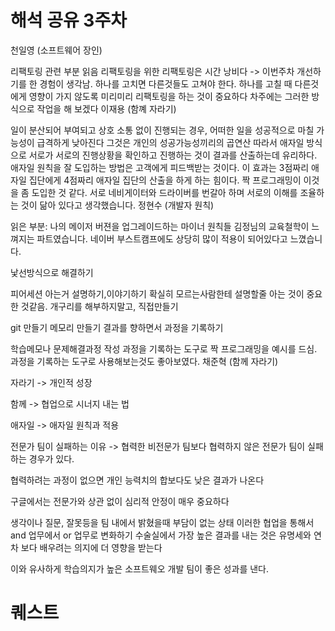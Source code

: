 
# 해석 공유 3주차

천일영 (소프트웨어 장인)

리팩토링 관련 부분 읽음
리팩토링을 위한 리팩토링은 시간 낭비다 -> 이번주차 개선하기를 한 경험이 생각남. 하나를 고치면 다른것들도 고쳐야 한다.
하나를 고칠 때 다른것에게 영향이 가지 않도록 미리미리 리팩토링을 하는 것이 중요하다
차주에는 그러한 방식으로 작업을 해 보겠다
이재용 (함꼐 자라기)

일이 분산되어 부여되고 상호 소통 없이 진행되는 경우, 어떠한 일을 성공적으로 마칠 가능성이 급격하게 낮아진다 그것은 개인의 성공가능성끼리의 곱연산
따라서 애자일 방식으로 서로가 서로의 진행상황을 확인하고 진행하는 것이 결과를 산출하는데 유리하다.
애자일 원칙을 잘 도입하는 방법은 고객에게 피드백받는 것이다. 이 효과는 3점짜리 애자일 집단에게 4점짜리 애자일 집단의 산출을 하게 하는 힘이다.
짝 프로그래밍이 이것을 좀 도입한 것 같다. 서로 네비게이터와 드라이버를 번갈아 하며 서로의 이해를 조율하는 것이 닮아 있다고 생각했습니다.
정현수 (개발자 원칙)

읽은 부분: 나의 메이저 버젼을 업그레이드하는 마이너 원칙들 김정님의 교육철학이 느껴지는 파트였습니다. 네이버 부스트캠프에도 상당히 많이 적용이 되어있다고 느꼈습니다.

낯선방식으로 해결하기

피어세션
아는거 설명하기,이야기하기
확실히 모르는사람한테 설명할줄 아는 것이 중요한 것같음.
개구리를 해부하지말고, 직접만들기

git 만들기
메모리 만들기
결과를 향하면서 과정을 기록하기

학습메모나 문제해결과정 작성
과정을 기록하는 도구로 짝 프로그래밍을 예시를 드심.
과정을 기록하는 도구로 사용해보는것도 좋아보였다.
채준혁 (함께 자라기)

자라기 -> 개인적 성장

함께 -> 협업으로 시너지 내는 법

애자일 -> 애자일 원칙과 적용

전문가 팀이 실패하는 이유 -> 협력한 비전문가 팀보다 협력하지 않은 전문가 팀이 실패하는 경우가 있다.

협력하려는 과정이 없으면 개인 능력치의 합보다도 낮은 결과가 나온다

구글에서는 전문가와 상관 없이 심리적 안정이 매우 중요하다

생각이나 질문, 잘못등을 팀 내에서 밝혔을때 부담이 없는 상태
이러한 협업을 통해서 and 업무에서 or 업무로 변화하기
수술실에서 가장 높은 결과를 내는 것은 유명세와 연차 보다 배우려는 의지에 더 영향을 받는다

이와 유사하게 학습의지가 높은 소프트웨오 개발 팀이 좋은 성과를 낸다.


# 퀘스트




